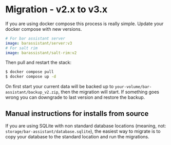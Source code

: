 # Migration - v2.x to v3.x

If you are using docker compose this process is really simple. Update your docker compose with new versions.

``` yaml
# For bar assistant server
image: barassistant/server:v3
# For salt rim
image: barassistant/salt-rim:v2
```

Then pull and restart the stack:

``` bash
$ docker compose pull
$ docker compose up -d
```

On first start your current data will be backed up to `your-volume/bar-assistant/backup_v2.zip`, then the migration will start. If something goes wrong you can downgrade to last version and restore the backup.

## Manual instructions for installs from source

If you are using SQLite with non standard database locations (meaning, not: `storage/bar-assistant/database.sqlite`), the easiest way to migrate is to copy your database to the standard location and run the migrations.
